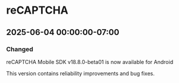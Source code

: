 # reCAPTCHA

## 2025-06-04 00:00:00-07:00

### Changed

reCAPTCHA Mobile SDK v18.8.0-beta01 is now available for Android

This version contains reliability improvements and bug fixes.